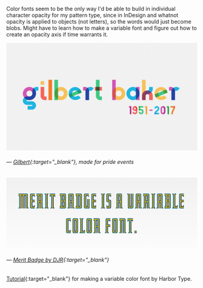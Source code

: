 <a name="colorfonts01"></a>

Color fonts seem to be the only way I'd be able to build in individual character opacity for my pattern type, since in InDesign and whatnot opacity is applied to objects (not letters), so the words would just become blobs. Might have to learn how to make a variable font and figure out how to create an opacity axis if time warrants it.

![](images/14/gilbert.jpg)
###### — [Gilbert](https://www.typewithpride.com/){:target="_blank"}, made for pride events

![](images/14/djr.png)
###### — [Merit Badge by DJR](https://djr.com/merit-badge/){:target="_blank"}

[Tutorial](https://www.harbortype.com/blog/rocher-color-making-a-variable-color-font/){:target="_blank"} for making a variable color font by Harbor Type.
